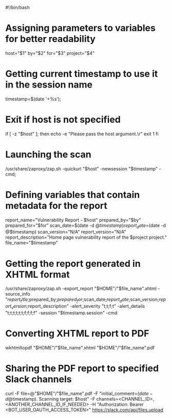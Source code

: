 #!/bin/bash

# Assigning parameters to variables for better readability
host="$1"
by="$2"
for="$3"
project="$4"

# Getting current timestamp to use it in the session name
timestamp=$(date '+%s');

# Exit if host is not specified
if [ -z "$host" ]; then
    echo -e "Please pass the host argument.\r"
    exit 1
fi

# Launching the scan
/usr/share/zaproxy/zap.sh -quickurl "$host" -newsession "$timestamp" -cmd;

# Defining variables that contain metadata for the report
report_name="Vulnerability Report - $host"
prepared_by="$by"
prepared_for="$for"
scan_date=$(date -d @$timestamp)
report_date=$(date -d @$timestamp)
scan_version="N/A"
report_version="N/A"
report_description="Home page vulnerability report of the $project project."
file_name="$timestamp"

# Getting the report generated in XHTML format
/usr/share/zaproxy/zap.sh -export_report "$HOME"/"$file_name".xhtml -source_info "$report_title;$prepared_by;$prepared_for;$scan_date;$report_date;$scan_version;$report_version;$report_description" -alert_severity "t;t;f;t" -alert_details "t;t;t;t;t;t;f;f;f;f" -session "$timestamp.session" -cmd

# Converting XHTML report to PDF
wkhtmltopdf "$HOME"/"$file_name".xhtml "$HOME"/"$file_name".pdf

# Sharing the PDF report to specified Slack channels
curl -F file=@"$HOME"/"$file_name".pdf -F "initial_comment=$(date -d @$timestamp). Scanning target: $host" -F channels=<CHANNEL_ID>, <ANOTHER_CHANNEL_ID_IF_NEEDED> -H "Authorization: Bearer <BOT_USER_OAUTH_ACCESS_TOKEN>" https://slack.com/api/files.upload